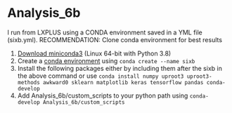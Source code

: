 # Analysis_6b

I run from LXPLUS using a CONDA environment saved in a YML file (sixb.yml).
RECOMMENDATION: Clone conda environment for  best results

1. [Download miniconda3](https://repo.anaconda.com/miniconda/Miniconda3-latest-Linux-x86_64.sh) (Linux 64-bit with Python 3.8)
2. Create a [conda environment](https://docs.conda.io/projects/conda/en/latest/user-guide/tasks/manage-environments.html) using `conda create --name sixb`
3. Install the following packages either by including them after the sixb in the above command or use `conda install numpy uproot3 uproot3-methods awkward0 sklearn matplotlib keras tensorflow pandas conda-develop`
4. Add Analysis_6b/custom_scripts to your python path using `conda-develop Analysis_6b/custom_scripts`
